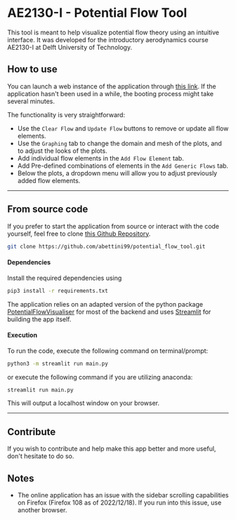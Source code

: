 # AE2130-I - Potential Flow Tool

This tool is meant to help visualize potential flow theory using an intuitive interface. It was developed for the introductory aerodynamics course AE2130-I at Delft University of Technology.


## How to use
You can launch a web instance of the application through [this link](https://ae2130i-potential-flow-tool.streamlit.app/). If the application hasn't been used in a while, the booting process might take several minutes.

The functionality is very straightforward:
* Use the `Clear Flow` and `Update Flow` buttons to remove or update all flow elements.
* Use the `Graphing` tab to change the domain and mesh of the plots, and to adjust the looks of the plots.
* Add individual flow elements in the `Add Flow Element` tab.
* Add Pre-defined combinations of elements in the `Add Generic Flows` tab.
* Below the plots, a dropdown menu will allow you to adjust previously added flow elements.

---
## From source code
If you prefer to start the application from source or interact with the code yourself, feel free to clone [this Github Repository](https://github.com/abettini99/potential_flow_tool).  

```bash
git clone https://github.com/abettini99/potential_flow_tool.git
```




#### Dependencies
Install the required dependencies using

```bash
pip3 install -r requirements.txt
```
The application relies on an adapted version of the python package [PotentialFlowVisualiser](https://pypi.org/project/PotentialFlowVisualizer/) for most of the backend and uses [Streamlit](https://streamlit.io/) for building the app itself.

#### Execution
To run the code, execute the following command on terminal/prompt:

```bash
python3 -m streamlit run main.py
```

or execute the following command if you are utilizing anaconda:

```bash
streamlit run main.py
```

This will output a localhost window on your browser.


---

## Contribute
If you wish to contribute and help make this app better and more useful, don't hesitate to do so.

## Notes
* The online application has an issue with the sidebar scrolling capabilities on Firefox (Firefox 108 as of 2022/12/18). If you run into this issue, use another browser.
